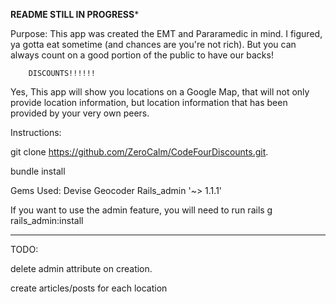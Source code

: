 ********README STILL IN PROGRESS*********


Purpose:
  This app was created the EMT and Pararamedic in mind.  I figured, ya gotta eat sometime (and chances are you're not rich).  But you can always count on a good portion of the public to have our backs!  

        DISCOUNTS!!!!!!

  Yes, This app will show you locations on a Google Map, that will not only provide location information, but location information that has been provided by your very own peers.


Instructions:

git clone https://github.com/ZeroCalm/CodeFourDiscounts.git.

bundle install

Gems Used:
Devise
Geocoder
Rails_admin  '~> 1.1.1'

If you want to use the admin feature, you will need to run
   rails g rails_admin:install

*************************
TODO:

delete admin attribute on creation.

create articles/posts for each location

